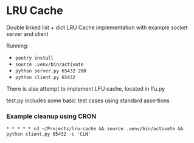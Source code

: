 # LRU Cache

Double linked list + dict LRU Cache implementation with example socket server and client

Running:

- `poetry install`
- `source .venv/bin/activate`
- `python server.py 65432 200`
- `python client.py 65432`

There is also attempt to implement LFU cache, located in lfu.py

test.py includes some basic test cases using standard assertions

### Example cleanup using CRON

`* * * * * cd ~/Projects/lru-cache && source .venv/bin/activate && python client.py 65432 -c 'CLN'`